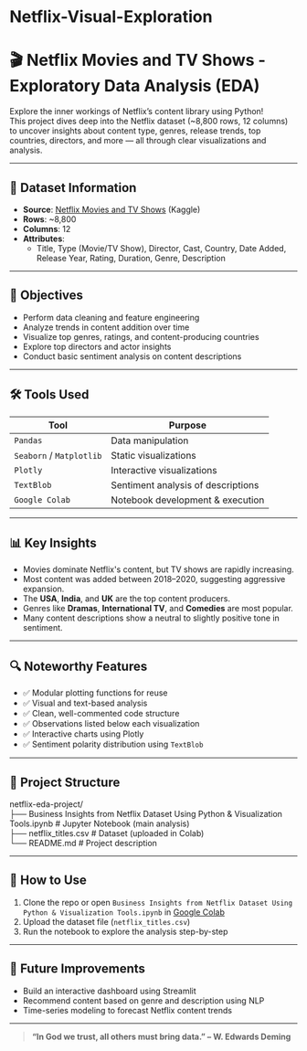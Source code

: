 # Netflix-Visual-Exploration

# 🎬 Netflix Movies and TV Shows - Exploratory Data Analysis (EDA)

Explore the inner workings of Netflix’s content library using Python!  
This project dives deep into the Netflix dataset (~8,800 rows, 12 columns) to uncover insights about content type, genres, release trends, top countries, directors, and more — all through clear visualizations and analysis.

---

## 📁 Dataset Information

- **Source**: [Netflix Movies and TV Shows](https://www.kaggle.com/datasets/shivamb/netflix-shows) (Kaggle)
- **Rows**: ~8,800
- **Columns**: 12
- **Attributes**:
  - Title, Type (Movie/TV Show), Director, Cast, Country, Date Added, Release Year, Rating, Duration, Genre, Description

---

## 📌 Objectives

- Perform data cleaning and feature engineering
- Analyze trends in content addition over time
- Visualize top genres, ratings, and content-producing countries
- Explore top directors and actor insights
- Conduct basic sentiment analysis on content descriptions

---

## 🛠️ Tools Used

| Tool | Purpose |
|------|---------|
| `Pandas` | Data manipulation |
| `Seaborn` / `Matplotlib` | Static visualizations |
| `Plotly` | Interactive visualizations |
| `TextBlob` | Sentiment analysis of descriptions |
| `Google Colab` | Notebook development & execution |

---

## 📊 Key Insights

- Movies dominate Netflix's content, but TV shows are rapidly increasing.
- Most content was added between 2018–2020, suggesting aggressive expansion.
- The **USA**, **India**, and **UK** are the top content producers.
- Genres like **Dramas**, **International TV**, and **Comedies** are most popular.
- Many content descriptions show a neutral to slightly positive tone in sentiment.

---

## 🔍 Noteworthy Features

- ✅ Modular plotting functions for reuse  
- ✅ Visual and text-based analysis  
- ✅ Clean, well-commented code structure  
- ✅ Observations listed below each visualization  
- ✅ Interactive charts using Plotly  
- ✅ Sentiment polarity distribution using `TextBlob`

---

## 📁 Project Structure

netflix-eda-project/  
├── Business Insights from Netflix Dataset Using Python & Visualization Tools.ipynb # Jupyter Notebook (main analysis)  
├── netflix_titles.csv # Dataset (uploaded in Colab)  
└── README.md # Project description  


---

## 🚀 How to Use

1. Clone the repo or open `Business Insights from Netflix Dataset Using Python & Visualization Tools.ipynb` in [Google Colab]([https://colab.research.google.com/](https://colab.research.google.com/drive/1hgG3_JEExWIwAXWx87zd7ZZUfbcyZfB4?usp=sharing))
2. Upload the dataset file (`netflix_titles.csv`)
3. Run the notebook to explore the analysis step-by-step

---

## 📌 Future Improvements

- Build an interactive dashboard using Streamlit
- Recommend content based on genre and description using NLP
- Time-series modeling to forecast Netflix content trends

---

> **“In God we trust, all others must bring data.” – W. Edwards Deming**
